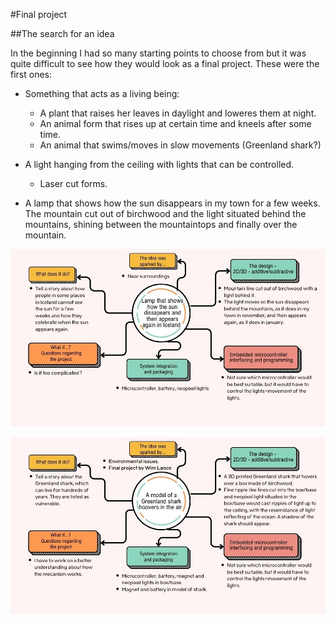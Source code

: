 #Final project

##The search for an idea

In the beginning I had so many starting points to choose from but it was quite difficult to see how they would look as a final project. These were the first ones:

* Something that acts as a living being:
    - A plant that raises her leaves in daylight and loweres them at night.
    - An animal form that rises up at certain time and kneels after some time.
    - An animal that swims/moves in slow movements (Greenland shark?)

* A light hanging from the ceiling with lights that can be controlled.
    - Laser cut forms.

* A lamp that shows how the sun disappears in my town for a few weeks. The mountain cut out of birchwood and the light situated behind the mountains, shining between the mountaintops and finally over the mountain.


![SunBehindMountains](img/SunBehindMountains_86kb.jpg)

![GreenlandShark](img/GreenlandShark.jpg)


